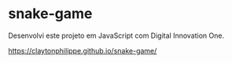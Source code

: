 # snake-game
Desenvolvi este projeto em JavaScript com Digital Innovation One.

https://claytonphilippe.github.io/snake-game/
